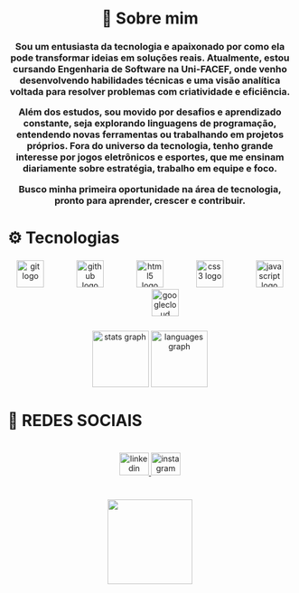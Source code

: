 <h1 align="center">🎯 Sobre mim</h1>

<h3 align="center"> Sou um entusiasta da tecnologia e apaixonado por como ela pode transformar ideias em soluções reais. Atualmente, estou cursando Engenharia de Software na Uni-FACEF, onde venho desenvolvendo habilidades técnicas e uma visão analítica voltada para resolver problemas com criatividade e eficiência.

Além dos estudos, sou movido por desafios e aprendizado constante, seja explorando linguagens de programação, entendendo novas ferramentas ou trabalhando em projetos próprios. Fora do universo da tecnologia, tenho grande interesse por jogos eletrônicos e esportes, que me ensinam diariamente sobre estratégia, trabalho em equipe e foco.

Busco minha primeira oportunidade na área de tecnologia, pronto para aprender, crescer e contribuir.</h3>

###
<h1 align center>⚙ Tecnologias</h1>

###

<div align="center">
  <img src="https://cdn.jsdelivr.net/gh/devicons/devicon/icons/git/git-original.svg" height="48" alt="git logo"  />
  <img width="50" />
  <img src="https://cdn.jsdelivr.net/gh/devicons/devicon/icons/github/github-original.svg" height="48" alt="github logo"  />
  <img width="50" />
  <img src="https://cdn.jsdelivr.net/gh/devicons/devicon/icons/html5/html5-original.svg" height="48" alt="html5 logo"  />
  <img width="50" />
  <img src="https://cdn.jsdelivr.net/gh/devicons/devicon/icons/css3/css3-original.svg" height="48" alt="css3 logo"  />
  <img width="50" />
  <img src="https://cdn.jsdelivr.net/gh/devicons/devicon/icons/javascript/javascript-original.svg" height="48" alt="javascript logo"  />
  <img width="50" />
  <img src="https://cdn.jsdelivr.net/gh/devicons/devicon/icons/googlecloud/googlecloud-original.svg" height="48" alt="googlecloud logo"  />
</div>

###

<div align="center">
  <img src="https://github-readme-stats.vercel.app/api?username=victorgbsilva&hide_title=false&hide_rank=false&show_icons=true&include_all_commits=true&count_private=true&disable_animations=false&theme=dracula&locale=en&hide_border=true&order=1" height="100" alt="stats graph"  />
  <img src="https://github-readme-stats.vercel.app/api/top-langs?username=victorgbsilva&locale=en&hide_title=true&layout=compact&card_width=320&langs_count=5&theme=dracula&hide_border=true&order=2&custom_title=Linguagens%20mais%20utilizadas" height="100" alt="languages graph"  />
</div>

<h1>📱 REDES SOCIAIS</h1>

###

<br clear="both">

<div align="center">
  <a href="https://www.linkedin.com/in/victorgbsilva/" target="_blank">
    <img src="https://raw.githubusercontent.com/maurodesouza/profile-readme-generator/master/src/assets/icons/social/linkedin/default.svg" width="52" height="40" alt="linkedin logo"  />
  </a>
  <a href="https://instagram.com/vitaogomess" target="_blank">
    <img src="https://raw.githubusercontent.com/maurodesouza/profile-readme-generator/master/src/assets/icons/social/instagram/default.svg" width="52" height="40" alt="instagram logo"  />
  </a>
</div>

###

<br clear="both">

<div align="center">
  <img height="150" src="https://pa1.aminoapps.com/7094/61a0f7dd0a3db2608cfdc46140deff3f544307f9r1-256-256_00.gif"  />
</div>

###
